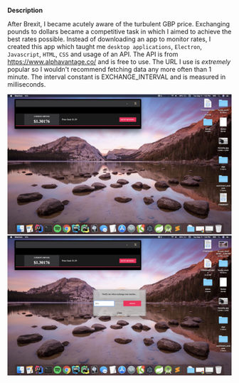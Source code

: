 **Description**

After Brexit, I became acutely aware of the turbulent GBP price. Exchanging pounds to dollars became a competitive task in which I aimed to achieve the best rates possible. Instead of downloading an app to monitor rates, I created this app which taught me `desktop applications`, `Electron`, `Javascript`, `HTML`, `CSS` and usage of an API. The API is from https://www.alphavantage.co/ and is free to use. The URL I use is _extremely_ popular so I wouldn't recommend fetching data any more often than 1 minute. The interval constant is EXCHANGE_INTERVAL and is measured in milliseconds.


![Display](https://github.com/cwaj400/shares_app/blob/master/app_image.jpg)
![Display Selector](https://github.com/cwaj400/shares_app/blob/master/price_selector_window.jpg)